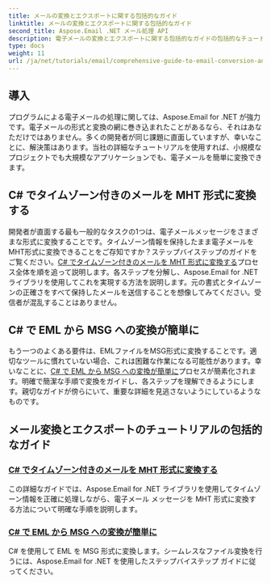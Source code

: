 ```yaml
---
title: メールの変換とエクスポートに関する包括的なガイド
linktitle: メールの変換とエクスポートに関する包括的なガイド
second_title: Aspose.Email .NET メール処理 API
description: 電子メールの変換とエクスポートに関する包括的なガイドの包括的なチュートリアルを使用して、Aspose.Email for .NET のパワーを解き放ちます。形式を簡単に変換する方法を学びます。
type: docs
weight: 11
url: /ja/net/tutorials/email/comprehensive-guide-to-email-conversion-and-export/
---
```

## 導入

プログラムによる電子メールの処理に関しては、Aspose.Email for .NET が強力です。電子メールの形式と変換の網に巻き込まれたことがあるなら、それはあなただけではありません。多くの開発者が同じ課題に直面していますが、幸いなことに、解決策はあります。当社の詳細なチュートリアルを使用すれば、小規模なプロジェクトでも大規模なアプリケーションでも、電子メールを簡単に変換できます。

## C# でタイムゾーン付きのメールを MHT 形式に変換する

開発者が直面する最も一般的なタスクの1つは、電子メールメッセージをさまざまな形式に変換することです。タイムゾーン情報を保持したまま電子メールをMHT形式に変換できることをご存知ですか？ステップバイステップのガイドをご覧ください。[C# でタイムゾーン付きのメールを MHT 形式に変換する](./convert-emails-to-mht-format-with-timezone-in-csharp/)プロセス全体を順を追って説明します。各ステップを分解し、Aspose.Email for .NET ライブラリを使用してこれを実現する方法を説明します。元の書式とタイムゾーンの正確さをすべて保持したメールを送信することを想像してみてください。受信者が混乱することはありません。

## C# で EML から MSG への変換が簡単に

もう一つのよくある要件は、EMLファイルをMSG形式に変換することです。適切なツールに慣れていない場合、これは困難な作業になる可能性があります。幸いなことに、[C# で EML から MSG への変換が簡単に](./eml-to-msg-convert-made-easy-using-csharp/)プロセスが簡素化されます。明確で簡潔な手順で変換をガイドし、各ステップを理解できるようにします。親切なガイドが傍らにいて、重要な詳細を見逃さないようにしているようなものです。 

## メール変換とエクスポートのチュートリアルの包括的なガイド
### [C# でタイムゾーン付きのメールを MHT 形式に変換する](./convert-emails-to-mht-format-with-timezone-in-csharp/)
この詳細なガイドでは、Aspose.Email for .NET ライブラリを使用してタイムゾーン情報を正確に処理しながら、電子メール メッセージを MHT 形式に変換する方法について明確な手順を説明します。
### [C# で EML から MSG への変換が簡単に](./eml-to-msg-convert-made-easy-using-csharp/)
C# を使用して EML を MSG 形式に変換します。シームレスなファイル変換を行うには、Aspose.Email for .NET を使用したステップバイステップ ガイドに従ってください。